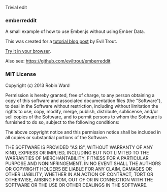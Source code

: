 Trivial edit

### emberreddit

A small example of how to use Ember.js without using Ember Data.

This was created for a [tutorial blog post](http://eviltrout.com/2013/03/23/ember-without-data.html) by Evil Trout.

[Try it in your browser](http://emberreddit.eviltrout.com/).

Also see: https://github.com/eviltrout/emberreddit

### MIT License

Copyright (c) 2013 Robin Ward

Permission is hereby granted, free of charge, to any person obtaining a copy of this software and associated documentation files (the "Software"), to deal in the Software without restriction, including without limitation the rights to use, copy, modify, merge, publish, distribute, sublicense, and/or sell copies of the Software, and to permit persons to whom the Software is furnished to do so, subject to the following conditions:

The above copyright notice and this permission notice shall be included in all copies or substantial portions of the Software.

THE SOFTWARE IS PROVIDED "AS IS", WITHOUT WARRANTY OF ANY KIND, EXPRESS OR IMPLIED, INCLUDING BUT NOT LIMITED TO THE WARRANTIES OF MERCHANTABILITY, FITNESS FOR A PARTICULAR PURPOSE AND NONINFRINGEMENT. IN NO EVENT SHALL THE AUTHORS OR COPYRIGHT HOLDERS BE LIABLE FOR ANY CLAIM, DAMAGES OR OTHER LIABILITY, WHETHER IN AN ACTION OF CONTRACT, TORT OR OTHERWISE, ARISING FROM, OUT OF OR IN CONNECTION WITH THE SOFTWARE OR THE USE OR OTHER DEALINGS IN THE SOFTWARE.
